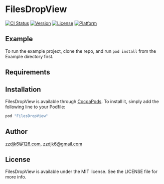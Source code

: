 # FilesDropView

[![CI Status](http://img.shields.io/travis/zzdjk6@126.com/FilesDropView.svg?style=flat)](https://travis-ci.org/zzdjk6@126.com/FilesDropView)
[![Version](https://img.shields.io/cocoapods/v/FilesDropView.svg?style=flat)](http://cocoapods.org/pods/FilesDropView)
[![License](https://img.shields.io/cocoapods/l/FilesDropView.svg?style=flat)](http://cocoapods.org/pods/FilesDropView)
[![Platform](https://img.shields.io/cocoapods/p/FilesDropView.svg?style=flat)](http://cocoapods.org/pods/FilesDropView)

## Example

To run the example project, clone the repo, and run `pod install` from the Example directory first.

## Requirements

## Installation

FilesDropView is available through [CocoaPods](http://cocoapods.org). To install
it, simply add the following line to your Podfile:

```ruby
pod "FilesDropView"
```

## Author

zzdjk6@126.com, zzdjk6@gmail.com

## License

FilesDropView is available under the MIT license. See the LICENSE file for more info.
